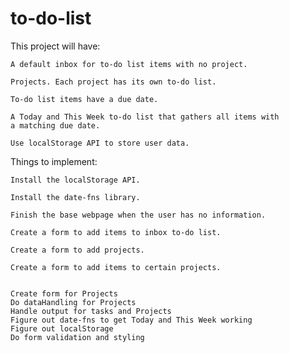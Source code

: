 # to-do-list

This project will have:

    A default inbox for to-do list items with no project.

    Projects. Each project has its own to-do list.

    To-do list items have a due date.

    A Today and This Week to-do list that gathers all items with
    a matching due date.

    Use localStorage API to store user data.

Things to implement:

    Install the localStorage API.

    Install the date-fns library.

    Finish the base webpage when the user has no information.

    Create a form to add items to inbox to-do list.

    Create a form to add projects.

    Create a form to add items to certain projects.


    Create form for Projects
    Do dataHandling for Projects
    Handle output for tasks and Projects
    Figure out date-fns to get Today and This Week working
    Figure out localStorage
    Do form validation and styling
